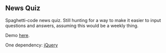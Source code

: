 <h2>News Quiz</h2>

Spaghetti-code news quiz. Still hunting for a way to make it easier to input questions and answers, assuming this would be a weekly thing.

Demo <a href="http://codywinchester.com/newsquiz/" target="_blank">here</a>.

One dependency: <a href="http://jquery.com/" target="_blank">jQuery</a>
